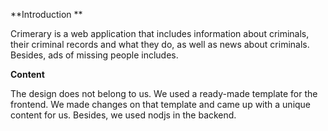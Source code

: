  **Introduction **

Crimerary is a web application that includes information 
about criminals, their criminal records and what they 
do, as well as news about criminals. Besides, ads of 
missing people includes.

**Content** 

The design does not belong to us. We used a 
ready-made template for the frontend. We made 
changes on that template and came up with a unique 
content for us. Besides, we used nodjs in the backend.

